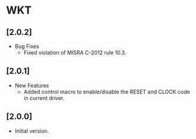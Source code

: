# WKT

## [2.0.2]

- Bug Fixes
  - Fixed violation of MISRA C-2012 rule 10.3.

## [2.0.1]

- New Features
  - Added control macro to enable/disable the RESET and CLOCK code in current driver.

## [2.0.0]

- Initial version.
